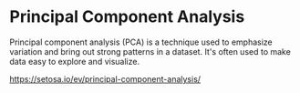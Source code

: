 # Principal Component Analysis

Principal component analysis (PCA) is a technique used to emphasize variation and bring out strong patterns in a dataset. It's often used to make data easy to explore and visualize.

https://setosa.io/ev/principal-component-analysis/
